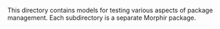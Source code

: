 This directory contains models for testing various aspects of package management. 
Each subdirectory is a separate Morphir package.   